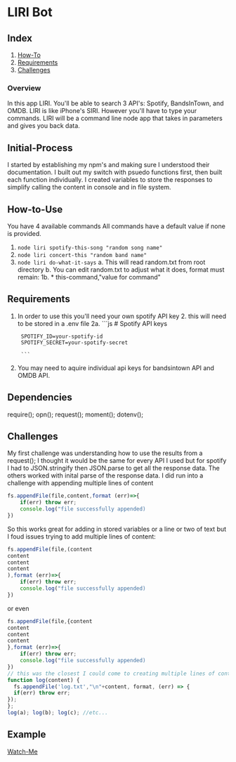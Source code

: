 # LIRI Bot 

## Index
1. [How-To](##How-to-use)
2. [Requirements](##Requirements)
3. [Challenges](##Challenges)

### Overview
In this app LIRI. You'll be able to search 3 API's: Spotify, BandsInTown, and OMDB.
LIRI is like iPhone's SIRI. However you'll have to type your commands. 
LIRI will be a command line node app that takes in parameters and gives you back data.

## Initial-Process
I started by establishing my npm's and making sure I understood their documentation.
I built out my switch with psuedo functions first, then built each function individually.
I created variables to store the responses to simplify calling the content in console and in file system.


## How-to-Use
You have 4 available commands
All commands have a default value if none is provided. 
1. `node liri spotify-this-song "random song name"`
2. `node liri concert-this "random band name"`
3. `node liri do-what-it-says`
    a. This will read random.txt from root directory
    b. You can edit random.txt to adjust what it does, format must remain:
        1b. * this-command,"value for command"
## Requirements
1. In order to use this you'll need your own spotify API key
    2. this will need to be stored in a .env file
        2a. 
         ```js
        # Spotify API keys

        SPOTIFY_ID=your-spotify-id
        SPOTIFY_SECRET=your-spotify-secret

        ```
2. You may need to aquire individual api keys for bandsintown API and OMDB API. 

## Dependencies 
require();
opn();
request();
moment();
dotenv();


## Challenges
My first challenge was understanding how to use the results from a request();
I thought it would be the same for every API I used but for spotify I had to JSON.stringify then JSON.parse to get all the response data. The others worked with inital parse of the response data.
I did run into a challenge with appending multiple lines of content
```javascript
fs.appendFile(file,content,format (err)=>{
    if(err) throw err;
    console.log("file successfully appended)
})
```
So this works great for adding in stored variables or a line or two of text but I foud issues trying to add multiple lines of content:
```javascript
fs.appendFile(file,(content
content
content
content
),format (err)=>{
    if(err) throw err;
    console.log("file successfully appended)
})
```
or even 
```javascript
fs.appendFile(file,{content
content
content
content
},format (err)=>{
    if(err) throw err;
    console.log("file successfully appended)
})
// this was the closest I could come to creating multiple lines of content
function log(content) {
  fs.appendFile('log.txt',"\n"+content, format, (err) => {
  if(err) throw err;
});    
};
log(a); log(b); log(c); //etc...
``` 
## Example
[Watch-Me](https://drive.google.com/file/d/1yIbmRO8x4s6A03PPot_X4_XlbzSZbGbA/view)
